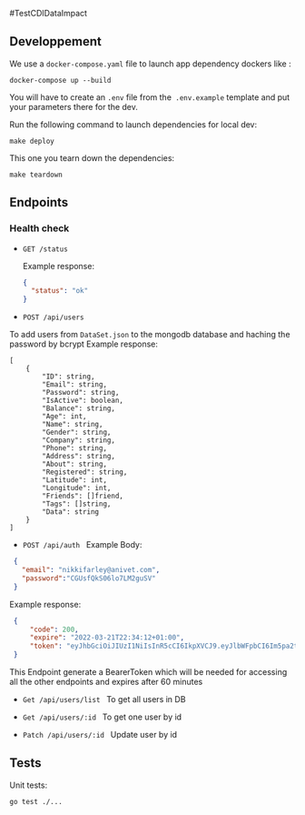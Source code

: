 #TestCDIDataImpact

## Developpement

We use a `docker-compose.yaml` file to launch app dependency dockers like :
```
docker-compose up --build
```

You will have to create an `.env` file from the` .env.example` template and put your parameters there for the dev.

Run the following command to launch dependencies for local dev:

```
make deploy
```

This one you tearn down the dependencies:

```
make teardown
```


## Endpoints

### Health check

- `GET /status`

  Example response:

  ```json
  {
    "status": "ok"
  }
  ```
- ``POST /api/users `` 

To add users from ``DataSet.json`` to the mongodb database and haching the password by bcrypt
Example response:

  ```
  [
      {
          "ID": string,
          "Email": string,
          "Password": string,
          "IsActive": boolean,
          "Balance": string,
          "Age": int,
          "Name": string,
          "Gender": string,
          "Company": string,
          "Phone": string,
          "Address": string,
          "About": string,
          "Registered": string,
          "Latitude": int,
          "Longitude": int,
          "Friends": []friend,
          "Tags": []string,
          "Data": string
      }
  ]
  ```

- ``POST /api/auth ``
Example Body:

```json
 {
   "email": "nikkifarley@anivet.com",
   "password":"CGUsfQkS06lo7LM2guSV" 
 }
```
Example response:
```json
 {
     "code": 200,
     "expire": "2022-03-21T22:34:12+01:00",
     "token": "eyJhbGciOiJIUzI1NiIsInR5cCI6IkpXVCJ9.eyJlbWFpbCI6Im5pa2tpZmFybGV5QGFuaXZldC5jb20iLCJleHAiOjE2NDc4OTg0NTIsImlkIjoiIiwiaWRlbnRpdHkiOiIiLCJvcmlnX2lhdCI6MTY0Nzg5NDg1Mn0.BXOvzTaPs-Qg-9U8gOb-CpIEgd_vCZx1neNFcMNQdmw"
 }
```
This Endpoint generate a BearerToken which will be needed for accessing all the other endpoints and expires after 60 minutes

- ``Get /api/users/list ``
To get all users in DB

- ``Get /api/users/:id ``
To get one user by id

- ``Patch /api/users/:id ``
Update user by id

## Tests

Unit tests:

```sh
go test ./...
```
